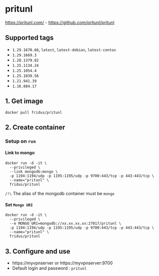 # pritunl
https://pritunl.com/ - https://github.com/pritunl/pritunl

## Supported tags

- `1.29.1670.66`, `latest`, `latest-debian`, `latest-centos`
- `1.29.1669.3`
- `1.28.1379.82`
- `1.25.1134.24`
- `1.25.1054.4`
- `1.25.1039.56`
- `1.21.941.39`
- `1.16.884.17`


## 1. Get image

```
docker pull fridus/pritunl
```


## 2. Create container

###  Setup on `run`

#### Link to mongo

```
docker run -d -it \
  --privileged \
  --link mongodb:mongo \
  -p 1194:1194/udp -p 1195:1195/udp -p 9700:443/tcp -p 443:443/tcp \
  --name="pritunl" \
  fridus/pritunl
```

`/!\` The alias of the mongodb container must be `mongo`

#### Set `Mongo URI`

```
docker run -d -it \
  --privileged \
  --e MONGO_URI=mongodb://xx.xx.xx.xx:27017/pritunl \
  -p 1194:1194/udp -p 1195:1195/udp -p 9700:443/tcp -p 443:443/tcp \
  --name="pritunl" \
  fridus/pritunl
```


## 3. Configure and use

- https://myvpnserver or https://myvpnserver:9700
- Default login and password : `pritunl`
